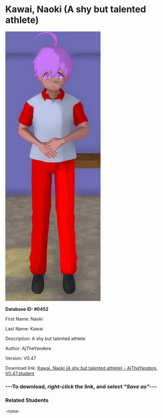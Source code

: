 # Kawai, Naoki (A shy but talented athlete)

<img src="Files/Images/Kawai, Naoki (A shy but talented athlete).png" title="Kawai, Naoki (A shy but talented athlete) - AjTheYandere, V0.47">

**Database ID: #0452**

First Name: Naoki

Last Name: Kawai

Description: A shy but talented athlete

Author: AjTheYandere

Version: V0.47

Download link: <a href="https://raw.githubusercontent.com/Arbiter1223/Daigaku-Gurashi-Custom-Students/master/Files/Studen%20Files/Kawai%2C%20Naoki%20(A%20shy%20but%20talented%20athlete)%20-%20AjTheYandere%2C%20V0.47.student">Kawai, Naoki (A shy but talented athlete) - AjTheYandere, V0.47.student</a>

### ---**To download, _right-click_ the link, and select _"Save as"_**---

### Related Students

-none-
